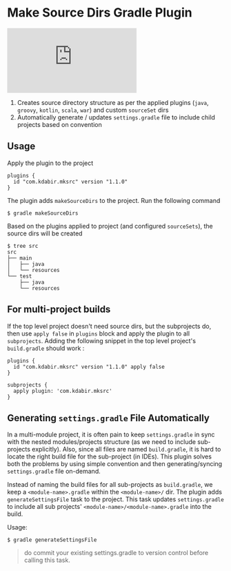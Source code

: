 # Make Source Dirs Gradle Plugin

[![Gradle Plugin](https://img.shields.io/maven-metadata/v/https/plugins.gradle.org/m2/gradle/plugin/com/kdabir/mksrc/mksrc/maven-metadata.xml?color=blue&label=GradlePlugin)](https://plugins.gradle.org/plugin/com.kdabir.mksrc)

1. Creates source directory structure as per the applied plugins (`java`, `groovy`, `kotlin`, `scala`, `war`) and custom `sourceSet` dirs
2. Automatically generate / updates `settings.gradle` file to include child projects based on convention

## Usage

Apply the plugin to the project

    plugins {
      id "com.kdabir.mksrc" version "1.1.0"
    }


The plugin adds `makeSourceDirs` to the project. Run the following command 

    $ gradle makeSourceDirs 

Based on the plugins applied to project (and configured `sourceSets`), the source dirs will be created 

    $ tree src
    src
    ├── main
    │   ├── java
    │   └── resources
    └── test
        ├── java
        └── resources




## For multi-project builds

If the top level project doesn't need source dirs, but the subprojects do, then use `apply false` in `plugins` block 
and apply the plugin to all `subprojects`. Adding the following snippet in the top level project's `build.gradle` 
should work :
 

```
plugins {
  id "com.kdabir.mksrc" version "1.1.0" apply false
}

subprojects {
  apply plugin: 'com.kdabir.mksrc'
}
```


## Generating `settings.gradle` File Automatically

In a multi-module project, it is often pain to keep `settings.gradle` in sync with the nested modules/projects structure
(as we need to include sub-projects explicitly). Also, since all files are named `build.gradle`, it is hard to locate 
the right build file for the sub-project (in IDEs). This plugin solves both the problems by using simple convention and 
then generating/syncing `settings.gradle` file on-demand. 

Instead of naming the build files for all sub-projects as `build.gradle`, we keep a `<module-name>.gradle` 
within the `<module-name>/` dir. The plugin adds `generateSettingsFile` task to the project. This task 
updates `settings.gradle` to include all sub projects' `<module-name>/<module-name>.gradle` into the build.     


Usage:

    $ gradle generateSettingsFile 


> do commit your existing settings.gradle to version control before calling this task.
